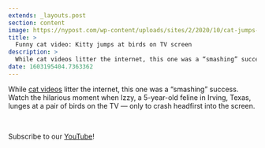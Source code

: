 ```yaml
--- 
extends: _layouts.post 
section: content 
image: https://nypost.com/wp-content/uploads/sites/2/2020/10/cat-jumps-tv-bird-wp-thumb.jpg?quality=90&strip=all&w=1200 
title: > 
  Funny cat video: Kitty jumps at birds on TV screen 
description: > 
  While cat videos litter the internet, this one was a “smashing” success.Watch the hilarious moment when Izzy, a 5-year-old feline in Irving, Texas, lunges at a pair of birds on the TV — only to crash headfirst into the screen.Subscribe to our YouTube! 
date: 1603195404.7363362 
--- 
```

<div><p>While <a href="https://nypost.com/video/fashionable-feline-wears-hats-made-of-cat-hair/" target="_blank" rel="noopener noreferrer">cat videos</a> litter the internet, this one was a &#8220;smashing&#8221; success. Watch the hilarious moment when Izzy, a 5-year-old feline in Irving, Texas, lunges at a pair of birds on the TV &#8212; only to crash headfirst into the screen.</p>
<p>&#160;</p>
<p>Subscribe to our <a href="http://www.youtube.com/nypost?sub_confirmation=1" target="_blank" rel="noopener noreferrer">YouTube</a>!</p>
																	</div>